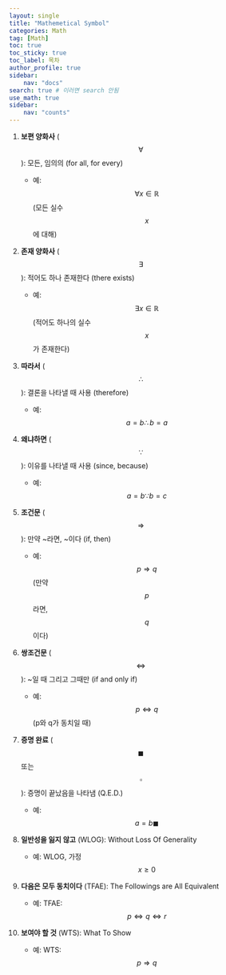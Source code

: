 ```yaml
---
layout: single
title: "Mathemetical Symbol"
categories: Math
tag: [Math]
toc: true
toc_sticky: true
toc_label: 목차
author_profile: true
sidebar: 
    nav: "docs"
search: true # 이러면 search 안됨
use_math: true
sidebar:
    nav: "counts"
---
```

1. **보편 양화사** ($$\forall$$): 모든, 임의의 (for all, for every)
   - 예: $$\forall x \in \mathbb{R}$$ (모든 실수 $$x$$에 대해)

2. **존재 양화사** ($$\exists$$): 적어도 하나 존재한다 (there exists)
   - 예: $$\exists x \in \mathbb{R}$$ (적어도 하나의 실수 $$x$$가 존재한다)

3. **따라서** ($$\therefore$$): 결론을 나타낼 때 사용 (therefore)
   - 예: $$a = b \therefore b = a$$

4. **왜냐하면** ($$\because$$): 이유를 나타낼 때 사용 (since, because)
   - 예: $$a = b \because b = c$$

5. **조건문** ($$\Rightarrow$$): 만약 ~라면, ~이다 (if, then)
   - 예: $$p \Rightarrow q$$ (만약 $$p$$라면, $$q$$이다)

6. **쌍조건문** ($$\Leftrightarrow$$): ~일 때 그리고 그때만 (if and only if)
   - 예: $$p \Leftrightarrow q$$ (p와 q가 동치일 때)

7. **증명 완료** ($$\blacksquare$$ 또는 $$\square$$): 증명이 끝났음을 나타냄 (Q.E.D.)
   - 예: $$a = b \blacksquare$$

8. **일반성을 잃지 않고** (WLOG): Without Loss Of Generality
   - 예: WLOG, 가정 $$x \geq 0$$

9. **다음은 모두 동치이다** (TFAE): The Followings are All Equivalent
   - 예: TFAE: $$p \Leftrightarrow q \Leftrightarrow r$$

10. **보여야 할 것** (WTS): What To Show
    - 예: WTS: $$p \Rightarrow q$$